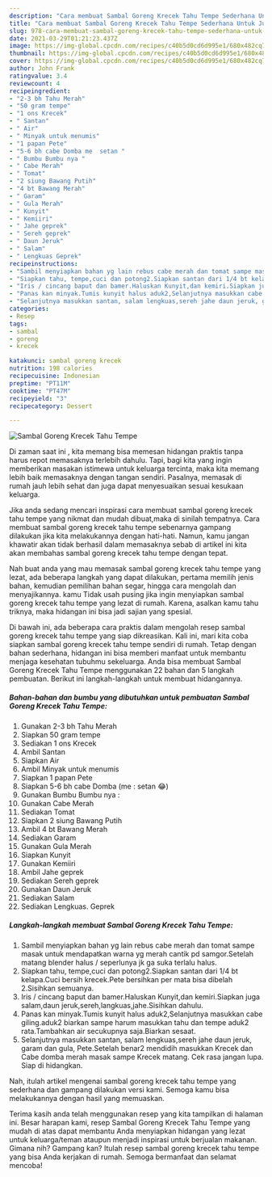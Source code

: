 ```yaml
---
description: "Cara membuat Sambal Goreng Krecek Tahu Tempe Sederhana Untuk Jualan"
title: "Cara membuat Sambal Goreng Krecek Tahu Tempe Sederhana Untuk Jualan"
slug: 978-cara-membuat-sambal-goreng-krecek-tahu-tempe-sederhana-untuk-jualan
date: 2021-03-29T01:21:23.437Z
image: https://img-global.cpcdn.com/recipes/c40b5d0cd6d995e1/680x482cq70/sambal-goreng-krecek-tahu-tempe-foto-resep-utama.jpg
thumbnail: https://img-global.cpcdn.com/recipes/c40b5d0cd6d995e1/680x482cq70/sambal-goreng-krecek-tahu-tempe-foto-resep-utama.jpg
cover: https://img-global.cpcdn.com/recipes/c40b5d0cd6d995e1/680x482cq70/sambal-goreng-krecek-tahu-tempe-foto-resep-utama.jpg
author: John Frank
ratingvalue: 3.4
reviewcount: 4
recipeingredient:
- "2-3 bh Tahu Merah"
- "50 gram tempe"
- "1 ons Krecek"
- " Santan"
- " Air"
- " Minyak untuk menumis"
- "1 papan Pete"
- "5-6 bh cabe Domba me  setan "
- " Bumbu Bumbu nya "
- " Cabe Merah"
- " Tomat"
- "2 siung Bawang Putih"
- "4 bt Bawang Merah"
- " Garam"
- " Gula Merah"
- " Kunyit"
- " Kemiiri"
- " Jahe geprek"
- " Sereh geprek"
- " Daun Jeruk"
- " Salam"
- " Lengkuas Geprek"
recipeinstructions:
- "Sambil menyiapkan bahan yg lain rebus cabe merah dan tomat sampe masak untuk mendapatkan warna yg merah cantik pd samgor.Setelah matang blender halus / seperlunya jk ga suka terlalu halus."
- "Siapkan tahu, tempe,cuci dan potong2.Siapkan santan dari 1/4 bt kelapa.Cuci bersih krecek.Pete bersihkan per mata bisa dibelah 2.Sisihkan semuanya."
- "Iris / cincang baput dan bamer.Haluskan Kunyit,dan kemiri.Siapkan juga salam,daun jeruk,sereh,langkuas,jahe.Sisihkan dahulu."
- "Panas kan minyak.Tumis kunyit halus aduk2,Selanjutnya masukkan cabe giling.aduk2 biarkan sampe harum masukkan tahu dan tempe aduk2 rata.Tambahkan air secukupnya saja.Biarkan sesaat."
- "Selanjutnya masukkan santan, salam lengkuas,sereh jahe daun jeruk, garam dan gula, Pete.Setelah benar2 mendidih masukkan Krecek dan Cabe domba merah masak sampe Krecek matang. Cek rasa jangan lupa. Siap di hidangkan."
categories:
- Resep
tags:
- sambal
- goreng
- krecek

katakunci: sambal goreng krecek 
nutrition: 198 calories
recipecuisine: Indonesian
preptime: "PT11M"
cooktime: "PT47M"
recipeyield: "3"
recipecategory: Dessert

---
```



![Sambal Goreng Krecek Tahu Tempe](https://img-global.cpcdn.com/recipes/c40b5d0cd6d995e1/680x482cq70/sambal-goreng-krecek-tahu-tempe-foto-resep-utama.jpg)

Di zaman  saat ini , kita memang bisa memesan hidangan praktis tanpa harus repot memasaknya terlebih dahulu. Tapi, bagi kita yang ingin memberikan masakan istimewa untuk keluarga tercinta, maka kita memang lebih baik memasaknya dengan tangan sendiri. Pasalnya, memasak di rumah jauh lebih sehat dan juga dapat menyesuaikan sesuai kesukaan keluarga.

Jika anda sedang mencari inspirasi cara membuat sambal goreng krecek tahu tempe yang nikmat dan mudah dibuat,maka di sinilah tempatnya. Cara membuat sambal goreng krecek tahu tempe  sebenarnya gampang dilakukan jika kita melakukannya dengan hati-hati. Namun, kamu jangan khawatir akan tidak berhasil dalam memasaknya 
sebab di artikel ini kita akan membahas sambal goreng krecek tahu tempe dengan tepat.  



Nah buat anda yang mau memasak sambal goreng krecek tahu tempe yang lezat, ada beberapa langkah yang dapat dilakukan, pertama memilih jenis bahan, kemudian pemilihan bahan segar, hingga cara mengolah dan menyajikannya. kamu Tidak usah pusing jika ingin menyiapkan sambal goreng krecek tahu tempe yang lezat di rumah. Karena, asalkan kamu  tahu triknya, maka hidangan ini bisa jadi sajian yang spesial.

Di bawah ini, ada beberapa cara praktis  dalam mengolah resep sambal goreng krecek tahu tempe yang siap dikreasikan. Kali ini, mari kita coba siapkan sambal goreng krecek tahu tempe sendiri di rumah. Tetap dengan bahan sederhana, hidangan ini bisa memberi manfaat untuk membantu menjaga kesehatan tubuhmu sekeluarga. Anda bisa membuat Sambal Goreng Krecek Tahu Tempe menggunakan 22 bahan dan 5 langkah pembuatan. Berikut ini langkah-langkah untuk membuat hidangannya.

<!--inarticleads1-->

##### Bahan-bahan dan bumbu yang dibutuhkan untuk pembuatan Sambal Goreng Krecek Tahu Tempe:

1. Gunakan 2-3 bh Tahu Merah
1. Siapkan 50 gram tempe
1. Sediakan 1 ons Krecek
1. Ambil  Santan
1. Siapkan  Air
1. Ambil  Minyak untuk menumis
1. Siapkan 1 papan Pete
1. Siapkan 5-6 bh cabe Domba (me : setan 😂)
1. Gunakan  Bumbu Bumbu nya :
1. Gunakan  Cabe Merah
1. Sediakan  Tomat
1. Siapkan 2 siung Bawang Putih
1. Ambil 4 bt Bawang Merah
1. Sediakan  Garam
1. Gunakan  Gula Merah
1. Siapkan  Kunyit
1. Gunakan  Kemiiri
1. Ambil  Jahe geprek
1. Sediakan  Sereh geprek
1. Gunakan  Daun Jeruk
1. Sediakan  Salam
1. Sediakan  Lengkuas. Geprek




<!--inarticleads2-->

##### Langkah-langkah membuat Sambal Goreng Krecek Tahu Tempe:

1. Sambil menyiapkan bahan yg lain rebus cabe merah dan tomat sampe masak untuk mendapatkan warna yg merah cantik pd samgor.Setelah matang blender halus / seperlunya jk ga suka terlalu halus.
1. Siapkan tahu, tempe,cuci dan potong2.Siapkan santan dari 1/4 bt kelapa.Cuci bersih krecek.Pete bersihkan per mata bisa dibelah 2.Sisihkan semuanya.
1. Iris / cincang baput dan bamer.Haluskan Kunyit,dan kemiri.Siapkan juga salam,daun jeruk,sereh,langkuas,jahe.Sisihkan dahulu.
1. Panas kan minyak.Tumis kunyit halus aduk2,Selanjutnya masukkan cabe giling.aduk2 biarkan sampe harum masukkan tahu dan tempe aduk2 rata.Tambahkan air secukupnya saja.Biarkan sesaat.
1. Selanjutnya masukkan santan, salam lengkuas,sereh jahe daun jeruk, garam dan gula, Pete.Setelah benar2 mendidih masukkan Krecek dan Cabe domba merah masak sampe Krecek matang. Cek rasa jangan lupa. Siap di hidangkan.




Nah, itulah artikel mengenai  sambal goreng krecek tahu tempe  yang sederhana dan gampang dilakukan versi kami. Semoga kamu bisa melakukannya dengan hasil yang memuaskan. 

Terima kasih anda telah menggunakan resep yang kita tampilkan di halaman ini. Besar harapan kami, resep  Sambal Goreng Krecek Tahu Tempe yang mudah di atas dapat membantu Anda menyiapkan hidangan yang lezat untuk keluarga/teman ataupun menjadi inspirasi untuk berjualan makanan. Gimana nih? Gampang kan? Itulah resep sambal goreng krecek tahu tempe yang bisa Anda kerjakan di rumah. Semoga bermanfaat dan selamat mencoba!

